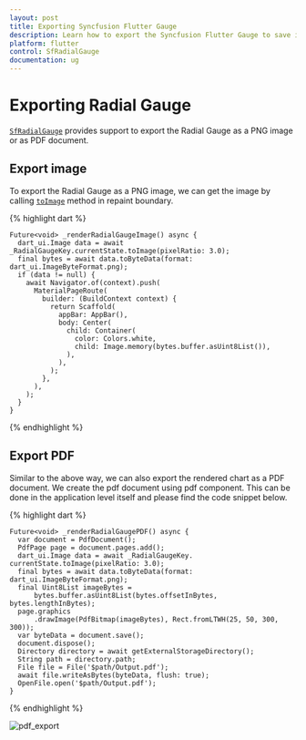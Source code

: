 ```yaml
---
layout: post
title: Exporting Syncfusion Flutter Gauge
description: Learn how to export the Syncfusion Flutter Gauge to save it locally as image or PDF for further use.
platform: flutter
control: SfRadialGauge
documentation: ug
---
```


# Exporting Radial Gauge

[`SfRadialGauge`](https://pub.dev/documentation/syncfusion_flutter_gauges/latest/gauges/SfRadialGauge-class.html) provides support to export the Radial Gauge as a PNG image or as PDF document.

## Export image

To export the Radial Gauge as a PNG image, we can get the image by calling [`toImage`](https://api.flutter.dev/flutter/rendering/RenderRepaintBoundary/toImage.html) method in repaint boundary.

{% highlight dart %} 

    Future<void> _renderRadialGaugeImage() async {
      dart_ui.Image data = await _RadialGaugeKey.currentState.toImage(pixelRatio: 3.0);
      final bytes = await data.toByteData(format: dart_ui.ImageByteFormat.png);
      if (data != null) {
        await Navigator.of(context).push(
          MaterialPageRoute(
            builder: (BuildContext context) {
              return Scaffold(
                appBar: AppBar(),
                body: Center(
                  child: Container(
                    color: Colors.white,
                    child: Image.memory(bytes.buffer.asUint8List()),
                  ),
                ),
              );
            },
          ),
        );
      }
    }

  {% endhighlight %}

## Export PDF

Similar to the above way, we can also export the rendered chart as a PDF document. We create the pdf document using pdf component. This can be done in the application level itself and please find the code snippet below.

{% highlight dart %} 

    Future<void> _renderRadialGaugePDF() async {
      var document = PdfDocument();
      PdfPage page = document.pages.add();
      dart_ui.Image data = await _RadialGaugeKey. currentState.toImage(pixelRatio: 3.0);
      final bytes = await data.toByteData(format: dart_ui.ImageByteFormat.png);
      final Uint8List imageBytes =
          bytes.buffer.asUint8List(bytes.offsetInBytes, bytes.lengthInBytes);
      page.graphics
          .drawImage(PdfBitmap(imageBytes), Rect.fromLTWH(25, 50, 300, 300));
      var byteData = document.save();
      document.dispose();
      Directory directory = await getExternalStorageDirectory();
      String path = directory.path;
      File file = File('$path/Output.pdf');
      await file.writeAsBytes(byteData, flush: true);
      OpenFile.open('$path/Output.pdf');
    } 

  {% endhighlight %}
  
  ![pdf_export]()